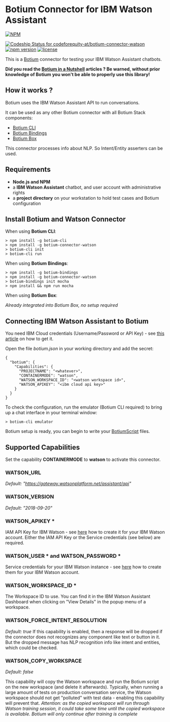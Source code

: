 # Botium Connector for IBM Watson Assistant

[![NPM](https://nodei.co/npm/botium-connector-watson.png?downloads=true&downloadRank=true&stars=true)](https://nodei.co/npm/botium-connector-watson/)

[ ![Codeship Status for codeforequity-at/botium-connector-watson](https://app.codeship.com/projects/6075bd10-b02e-0136-4bcc-2eae8ef75d66/status?branch=master)](https://app.codeship.com/projects/310383)
[![npm version](https://badge.fury.io/js/botium-connector-watson.svg)](https://badge.fury.io/js/botium-connector-watson)
[![license](https://img.shields.io/github/license/mashape/apistatus.svg)]()

This is a [Botium](https://github.com/codeforequity-at/botium-core) connector for testing your IBM Watson Assistant chatbots.

__Did you read the [Botium in a Nutshell](https://medium.com/@floriantreml/botium-in-a-nutshell-part-1-overview-f8d0ceaf8fb4) articles ? Be warned, without prior knowledge of Botium you won't be able to properly use this library!__

## How it works ?
Botium uses the IBM Watson Assistant API to run conversations.

It can be used as any other Botium connector with all Botium Stack components:
* [Botium CLI](https://github.com/codeforequity-at/botium-cli/)
* [Botium Bindings](https://github.com/codeforequity-at/botium-bindings/)
* [Botium Box](https://www.botium.at)

This connector processes info about NLP. So Intent/Entity asserters can be used.

## Requirements

* __Node.js and NPM__
* a __IBM Watson Assistant__ chatbot, and user account with administrative rights
* a __project directory__ on your workstation to hold test cases and Botium configuration

## Install Botium and Watson Connector

When using __Botium CLI__:

```
> npm install -g botium-cli
> npm install -g botium-connector-watson
> botium-cli init
> botium-cli run
```

When using __Botium Bindings__:

```
> npm install -g botium-bindings
> npm install -g botium-connector-watson
> botium-bindings init mocha
> npm install && npm run mocha
```

When using __Botium Box__:

_Already integrated into Botium Box, no setup required_

## Connecting IBM Watson Assistant to Botium
You need IBM Cloud credentials (Username/Password or API Key) - see [this article](https://chatbotsmagazine.com/10-minutes-codeless-test-automation-for-ibm-watson-chatbots-d71eac9626d7) on how to get it.

Open the file _botium.json_ in your working directory and add the secret:

```
{
  "botium": {
    "Capabilities": {
      "PROJECTNAME": "<whatever>",
      "CONTAINERMODE": "watson",
      "WATSON_WORKSPACE_ID": "<watson workspace id>",
      "WATSON_APIKEY": "<ibm cloud api key>"
    }
  }
}
```

To check the configuration, run the emulator (Botium CLI required) to bring up a chat interface in your terminal window:

```
> botium-cli emulator
```

Botium setup is ready, you can begin to write your [BotiumScript](https://github.com/codeforequity-at/botium-core/wiki/Botium-Scripting) files.


## Supported Capabilities

Set the capability __CONTAINERMODE__ to __watson__ to activate this connector.

### WATSON_URL
_Default: "https://gateway.watsonplatform.net/assistant/api"_

### WATSON_VERSION
_Default: "2018-09-20"_

### WATSON_APIKEY *
IAM API Key for IBM Watson - see [here](https://cloud.ibm.com/docs/services/watson/getting-started-iam.html) how to create it for your IBM Watson account. Either the IAM API Key or the Service credentials (see below) are required.

### WATSON_USER * and WATSON_PASSWORD *
Service credentials for your IBM Watson instance - see [here](https://console.bluemix.net/docs/services/watson/getting-started-credentials.html#service-credentials-for-watson-services) how to create them for your IBM Watson account.

### WATSON_WORKSPACE_ID *
The Workspace ID to use. You can find it in the IBM Watson Assistant Dashboard when clicking on "View Details" in the popup menu of a workspace.

### WATSON_FORCE_INTENT_RESOLUTION
_Default: true_
If this capability is enabled, then a response will be dropped if the connector does not recognizes any component like text or button in it. But the dropped message has NLP recognition info like intent and entities, which could be checked.

### WATSON_COPY_WORKSPACE
_Default: false_

This capability will copy the Watson workspace and run the Botium script on the new workspace (and delete it afterwards). Typically, when running a large amount of tests on production conversation service, the Watson workspace should not get "polluted" with test data - enabling this capability will prevent that. 
_Attention: as the copied workspace will run through Watson training session, it could take some time until the copied workspace is available. Botium will only continue after training is complete_
